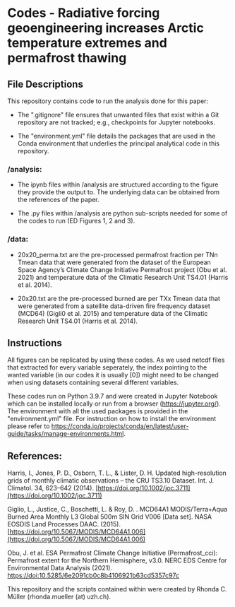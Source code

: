 # Codes - Radiative forcing geoengineering increases Arctic temperature extremes and permafrost thawing

##  File Descriptions
This repository contains code to run the analysis done for this paper:

- The ".gitignore" file ensures that unwanted files that exist within a Git repository are not tracked; e.g., checkpoints for Jupyter notebooks.

- The "environment.yml" file details the packages that are used in the Conda environment that underlies the principal analytical code in this repository.

### /analysis:

- The ipynb files within /analysis are structured according to the figure they provide the output to. The underlying data can be obtained from the references of the paper.

- The .py files within /analysis are python sub-scripts needed for some of the codes to run (ED Figures 1, 2 and 3).

### /data:

- 20x20_perma.txt are the pre-processed permafrost fraction per TNn Tmean data that were generated from the dataset of the European Space Agency’s Climate Change Initiative Permafrost project (Obu et al. 2021) and temperature data of the Climatic Research Unit TS4.01 (Harris et al. 2014).

- 20x20.txt are the pre-processed burned are per TXx Tmean data that were generated from a satellite data-driven fire frequency dataset (MCD64) (Gigli0 et al. 2015) and temperature data of the Climatic Research Unit TS4.01 (Harris et al. 2014).

## Instructions

All figures can be replicated by using these codes. As we used netcdf files that extracted for every variable seperately, the index pointing to the wanted variable (in our codes it is usually [0]) might need to be changed when using datasets containing several different variables.

These codes run on Python 3.9.7 and were created in Jupyter Notebook which can be installed locally or run from a browser (https://jupyter.org/). The environment with all the used packages is provided in the "environment.yml" file. For instruction on how to install the environment please refer to https://conda.io/projects/conda/en/latest/user-guide/tasks/manage-environments.html.

## References:

Harris, I., Jones, P. D., Osborn, T. L., & Lister, D. H. Updated high-resolution grids of monthly climatic observations – the CRU TS3.10 Dataset. Int. J. Climatol. 34, 623–642 (2014). [https://doi.org/10.1002/joc.3711](https://doi.org/10.1002/joc.3711)

Giglio, L., Justice, C., Boschetti, L. & Roy, D. . MCD64A1 MODIS/Terra+Aqua Burned Area Monthly L3 Global 500m SIN Grid V006 [Data set]. NASA EOSDIS Land Processes DAAC. (2015). [https://doi.org/10.5067/MODIS/MCD64A1.006](https://doi.org/10.5067/MODIS/MCD64A1.006)

Obu, J. et al. ESA Permafrost Climate Change Initiative (Permafrost_cci): Permafrost extent for the Northern Hemisphere, v3.0. NERC EDS Centre for Environmental Data Analysis (2021). [https://doi:10.5285/6e2091cb0c8b4106921b63cd5357c97c](https://doi:10.5285/6e2091cb0c8b4106921b63cd5357c97c)

This repository and the scripts contained within were created by Rhonda C. Müller (rhonda.mueller (at) uzh.ch).
